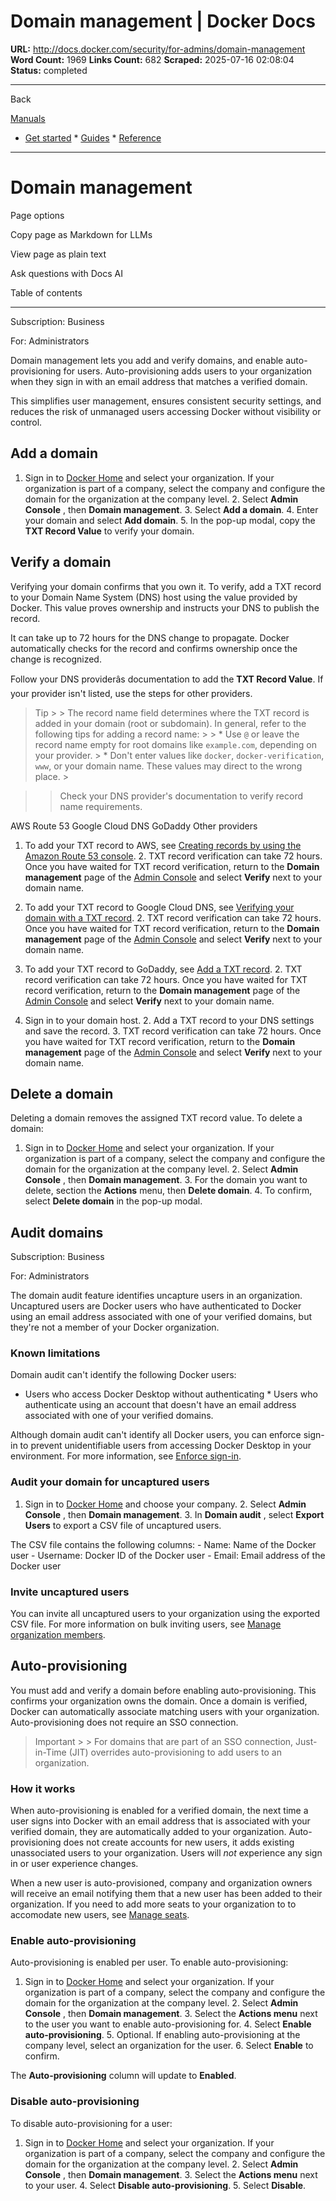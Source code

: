 # Domain management | Docker Docs

**URL:** http://docs.docker.com/security/for-admins/domain-management
**Word Count:** 1969
**Links Count:** 682
**Scraped:** 2025-07-16 02:08:04
**Status:** completed

---

Back

[Manuals](https://docs.docker.com/manuals/)

  * [Get started](http://docs.docker.com/get-started/)   * [Guides](http://docs.docker.com/guides/)   * [Reference](http://docs.docker.com/reference/)

* * *

# Domain management

Page options

Copy page as Markdown for LLMs

View page as plain text

Ask questions with Docs AI

Table of contents

* * *

Subscription: Business

For: Administrators

Domain management lets you add and verify domains, and enable auto-provisioning for users. Auto-provisioning adds users to your organization when they sign in with an email address that matches a verified domain.

This simplifies user management, ensures consistent security settings, and reduces the risk of unmanaged users accessing Docker without visibility or control.

## Add a domain

  1. Sign in to [Docker Home](https://app.docker.com) and select your organization. If your organization is part of a company, select the company and configure the domain for the organization at the company level.   2. Select **Admin Console** , then **Domain management**.   3. Select **Add a domain**.   4. Enter your domain and select **Add domain**.   5. In the pop-up modal, copy the **TXT Record Value** to verify your domain.

## Verify a domain

Verifying your domain confirms that you own it. To verify, add a TXT record to your Domain Name System \(DNS\) host using the value provided by Docker. This value proves ownership and instructs your DNS to publish the record.

It can take up to 72 hours for the DNS change to propagate. Docker automatically checks for the record and confirms ownership once the change is recognized.

Follow your DNS providerâs documentation to add the **TXT Record Value**. If your provider isn't listed, use the steps for other providers.

> Tip >  > The record name field determines where the TXT record is added in your domain \(root or subdomain\). In general, refer to the following tips for adding a record name: >  >   * Use `@` or leave the record name empty for root domains like `example.com`, depending on your provider. >   * Don't enter values like `docker`, `docker-verification`, `www`, or your domain name. These values may direct to the wrong place. > 

>  > Check your DNS provider's documentation to verify record name requirements.

AWS Route 53  Google Cloud DNS  GoDaddy  Other providers

  1. To add your TXT record to AWS, see [Creating records by using the Amazon Route 53 console](https://docs.aws.amazon.com/Route53/latest/DeveloperGuide/resource-record-sets-creating.html).   2. TXT record verification can take 72 hours. Once you have waited for TXT record verification, return to the **Domain management** page of the [Admin Console](https://app.docker.com/admin) and select **Verify** next to your domain name.

  1. To add your TXT record to Google Cloud DNS, see [Verifying your domain with a TXT record](https://cloud.google.com/identity/docs/verify-domain-txt).   2. TXT record verification can take 72 hours. Once you have waited for TXT record verification, return to the **Domain management** page of the [Admin Console](https://app.docker.com/admin) and select **Verify** next to your domain name.

  1. To add your TXT record to GoDaddy, see [Add a TXT record](https://www.godaddy.com/help/add-a-txt-record-19232).   2. TXT record verification can take 72 hours. Once you have waited for TXT record verification, return to the **Domain management** page of the [Admin Console](https://app.docker.com/admin) and select **Verify** next to your domain name.

  1. Sign in to your domain host.   2. Add a TXT record to your DNS settings and save the record.   3. TXT record verification can take 72 hours. Once you have waited for TXT record verification, return to the **Domain management** page of the [Admin Console](https://app.docker.com/admin) and select **Verify** next to your domain name.

## Delete a domain

Deleting a domain removes the assigned TXT record value. To delete a domain:

  1. Sign in to [Docker Home](https://app.docker.com) and select your organization. If your organization is part of a company, select the company and configure the domain for the organization at the company level.   2. Select **Admin Console** , then **Domain management**.   3. For the domain you want to delete, section the **Actions** menu, then **Delete domain**.   4. To confirm, select **Delete domain** in the pop-up modal.

## Audit domains

Subscription: Business

For: Administrators

The domain audit feature identifies uncapture users in an organization. Uncaptured users are Docker users who have authenticated to Docker using an email address associated with one of your verified domains, but they're not a member of your Docker organization.

### Known limitations

Domain audit can't identify the following Docker users:

  * Users who access Docker Desktop without authenticating   * Users who authenticate using an account that doesn't have an email address associated with one of your verified domains.

Although domain audit can't identify all Docker users, you can enforce sign-in to prevent unidentifiable users from accessing Docker Desktop in your environment. For more information, see [Enforce sign-in](https://docs.docker.com/enterprise/security/enforce-sign-in/).

### Audit your domain for uncaptured users

  1. Sign in to [Docker Home](https://app.docker.com) and choose your company.   2. Select **Admin Console** , then **Domain management**.   3. In **Domain audit** , select **Export Users** to export a CSV file of uncaptured users.

The CSV file contains the following columns:               - Name: Name of the Docker user     - Username: Docker ID of the Docker user     - Email: Email address of the Docker user     

### Invite uncaptured users

You can invite all uncaptured users to your organization using the exported CSV file. For more information on bulk inviting users, see [Manage organization members](https://docs.docker.com/admin/organization/members/).

## Auto-provisioning

You must add and verify a domain before enabling auto-provisioning. This confirms your organization owns the domain. Once a domain is verified, Docker can automatically associate matching users with your organization. Auto-provisioning does not require an SSO connection.

> Important >  > For domains that are part of an SSO connection, Just-in-Time \(JIT\) overrides auto-provisioning to add users to an organization.

### How it works

When auto-provisioning is enabled for a verified domain, the next time a user signs into Docker with an email address that is associated with your verified domain, they are automatically added to your organization. Auto-provisioning does not create accounts for new users, it adds existing unassociated users to your organization. Users will _not_ experience any sign in or user experience changes.

When a new user is auto-provisioned, company and organization owners will receive an email notifying them that a new user has been added to their organization. If you need to add more seats to your organization to to accomodate new users, see [Manage seats](https://docs.docker.com/subscription/manage-seats/).

### Enable auto-provisioning

Auto-provisioning is enabled per user. To enable auto-provisioning:

  1. Sign in to [Docker Home](https://app.docker.com) and select your organization. If your organization is part of a company, select the company and configure the domain for the organization at the company level.   2. Select **Admin Console** , then **Domain management**.   3. Select the **Actions menu** next to the user you want to enable auto-provisioning for.   4. Select **Enable auto-provisioning**.   5. Optional. If enabling auto-provisioning at the company level, select an organization for the user.   6. Select **Enable** to confirm.

The **Auto-provisioning** column will update to **Enabled**.

### Disable auto-provisioning

To disable auto-provisioning for a user:

  1. Sign in to [Docker Home](https://app.docker.com) and select your organization. If your organization is part of a company, select the company and configure the domain for the organization at the company level.   2. Select **Admin Console** , then **Domain management**.   3. Select the **Actions menu** next to your user.   4. Select **Disable auto-provisioning**.   5. Select **Disable**.